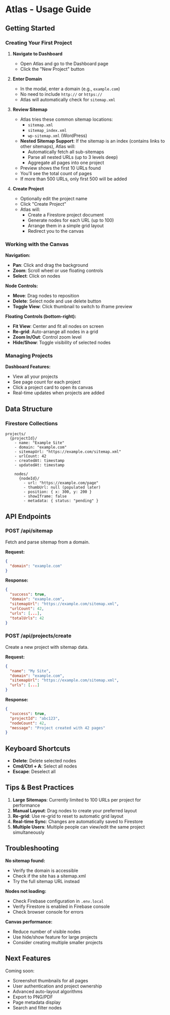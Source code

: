 # Atlas - Usage Guide

## Getting Started

### Creating Your First Project

1. **Navigate to Dashboard**
   - Open Atlas and go to the Dashboard page
   - Click the "New Project" button

2. **Enter Domain**
   - In the modal, enter a domain (e.g., `example.com`)
   - No need to include `http://` or `https://`
   - Atlas will automatically check for `sitemap.xml`

3. **Review Sitemap**
   - Atlas tries these common sitemap locations:
     - `sitemap.xml`
     - `sitemap_index.xml`
     - `wp-sitemap.xml` (WordPress)
   - **Nested Sitemap Support**: If the sitemap is an index (contains links to other sitemaps), Atlas will:
     - Automatically fetch all sub-sitemaps
     - Parse all nested URLs (up to 3 levels deep)
     - Aggregate all pages into one project
   - Preview shows the first 10 URLs found
   - You'll see the total count of pages
   - If more than 500 URLs, only first 500 will be added

4. **Create Project**
   - Optionally edit the project name
   - Click "Create Project"
   - Atlas will:
     - Create a Firestore project document
     - Generate nodes for each URL (up to 100)
     - Arrange them in a simple grid layout
     - Redirect you to the canvas

### Working with the Canvas

**Navigation:**
- **Pan**: Click and drag the background
- **Zoom**: Scroll wheel or use floating controls
- **Select**: Click on nodes

**Node Controls:**
- **Move**: Drag nodes to reposition
- **Delete**: Select node and use delete button
- **Toggle View**: Click thumbnail to switch to iframe preview

**Floating Controls (bottom-right):**
- **Fit View**: Center and fit all nodes on screen
- **Re-grid**: Auto-arrange all nodes in a grid
- **Zoom In/Out**: Control zoom level
- **Hide/Show**: Toggle visibility of selected nodes

### Managing Projects

**Dashboard Features:**
- View all your projects
- See page count for each project
- Click a project card to open its canvas
- Real-time updates when projects are added

## Data Structure

### Firestore Collections

```
projects/
  {projectId}/
    - name: "Example Site"
    - domain: "example.com"
    - sitemapUrl: "https://example.com/sitemap.xml"
    - urlCount: 42
    - createdAt: timestamp
    - updatedAt: timestamp
    
    nodes/
      {nodeId}/
        - url: "https://example.com/page"
        - thumbUrl: null (populated later)
        - position: { x: 300, y: 200 }
        - showIframe: false
        - metadata: { status: "pending" }
```

## API Endpoints

### POST /api/sitemap
Fetch and parse sitemap from a domain.

**Request:**
```json
{
  "domain": "example.com"
}
```

**Response:**
```json
{
  "success": true,
  "domain": "example.com",
  "sitemapUrl": "https://example.com/sitemap.xml",
  "urlCount": 42,
  "urls": [...],
  "totalUrls": 42
}
```

### POST /api/projects/create
Create a new project with sitemap data.

**Request:**
```json
{
  "name": "My Site",
  "domain": "example.com",
  "sitemapUrl": "https://example.com/sitemap.xml",
  "urls": [...]
}
```

**Response:**
```json
{
  "success": true,
  "projectId": "abc123",
  "nodeCount": 42,
  "message": "Project created with 42 pages"
}
```

## Keyboard Shortcuts

- **Delete**: Delete selected nodes
- **Cmd/Ctrl + A**: Select all nodes
- **Escape**: Deselect all

## Tips & Best Practices

1. **Large Sitemaps**: Currently limited to 100 URLs per project for performance
2. **Manual Layout**: Drag nodes to create your preferred layout
3. **Re-grid**: Use re-grid to reset to automatic grid layout
4. **Real-time Sync**: Changes are automatically saved to Firestore
5. **Multiple Users**: Multiple people can view/edit the same project simultaneously

## Troubleshooting

**No sitemap found:**
- Verify the domain is accessible
- Check if the site has a sitemap.xml
- Try the full sitemap URL instead

**Nodes not loading:**
- Check Firebase configuration in `.env.local`
- Verify Firestore is enabled in Firebase console
- Check browser console for errors

**Canvas performance:**
- Reduce number of visible nodes
- Use hide/show feature for large projects
- Consider creating multiple smaller projects

## Next Features

Coming soon:
- Screenshot thumbnails for all pages
- User authentication and project ownership
- Advanced auto-layout algorithms
- Export to PNG/PDF
- Page metadata display
- Search and filter nodes

